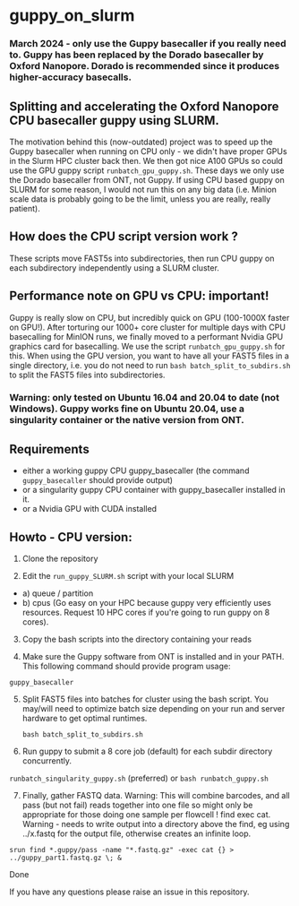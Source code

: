 # guppy_on_slurm

### March 2024 - only use the Guppy basecaller if you really need to. Guppy has been replaced by the Dorado basecaller by Oxford Nanopore. Dorado is recommended since it produces higher-accuracy basecalls.

## Splitting and accelerating the Oxford Nanopore CPU basecaller guppy using SLURM.
The motivation behind this (now-outdated) project was to speed up the Guppy basecaller when running on CPU only - we didn't have proper GPUs in the Slurm HPC cluster back then. We then got nice A100 GPUs so could use the GPU guppy script `runbatch_gpu_guppy.sh`. These days we only use the Dorado basecaller from ONT, not Guppy. If using CPU based guppy on SLURM for some reason, I would not run this on any big data (i.e. Minion scale data is probably going to be the limit, unless you are really, really patient). 

## How does the CPU script version work ?
These scripts move FAST5s into subdirectories, then run CPU guppy on each subdirectory independently using a SLURM cluster.

## Performance note on GPU vs CPU: important!

Guppy is really slow on CPU, but incredibly quick on GPU (100-1000X faster on GPU!). After torturing our 1000+ core cluster for multiple days with CPU basecalling for MinION runs, we finally moved to a performant Nvidia GPU graphics card for basecalling. We use the script `runbatch_gpu_guppy.sh` for this. When using the GPU version, you want to have all your FAST5 files in a single directory, i.e. you do not need to run `bash batch_split_to_subdirs.sh` to split the FAST5 files into subdirectories.

### Warning: only tested on Ubuntu 16.04 and 20.04 to date (not Windows). Guppy works fine on Ubuntu 20.04, use a singularity container or the native version from ONT.

## Requirements
 * either a working guppy CPU guppy_basecaller (the command `guppy_basecaller` should provide output) 
 * or a singularity guppy CPU container with guppy_basecaller installed in it.
 * or a Nvidia GPU with CUDA installed

## Howto - CPU version: 

1. Clone the repository

2. Edit the `run_guppy_SLURM.sh` script with your local SLURM 
  - a) queue / partition
  - b) cpus (Go easy on your HPC because guppy very efficiently uses resources. Request 10 HPC cores if you're going to run guppy on 8 cores). 

3. Copy the bash scripts into the directory containing your reads

4. Make sure the Guppy software from ONT is installed and in your PATH. This following command should provide program usage:

  `guppy_basecaller`

5. Split FAST5 files into batches for cluster using the bash script. You may/will need to optimize batch size depending on your run and server hardware to get optimal runtimes. 

    `bash batch_split_to_subdirs.sh`

6. Run guppy to submit a 8 core job (default) for each subdir directory concurrently.

`runbatch_singularity_guppy.sh` (preferred) or   `bash runbatch_guppy.sh`
  
7. Finally, gather FASTQ data. Warning: This will combine barcodes, and all pass (but not fail) reads together into one file so might only be appropriate for those doing one sample per flowcell !
  find exec cat. Warning - needs to write output into a directory above the find, eg 
  using ../x.fastq for the output file, otherwise creates an infinite loop. 
  
  `srun find *.guppy/pass -name "*.fastq.gz" -exec cat {} > ../guppy_part1.fastq.gz \; &`


Done


If you have any questions please raise an issue in this repository.



